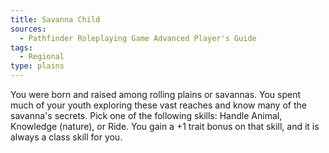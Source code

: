 ```yaml
---
title: Savanna Child
sources:
  - Pathfinder Roleplaying Game Advanced Player's Guide
tags:
  - Regional
type: plains
---
```


You were born and raised among rolling plains or savannas. You spent much of your youth exploring these vast reaches and know many of the savanna's secrets. Pick one of the following skills: Handle Animal, Knowledge (nature), or Ride. You gain a +1 trait bonus on that skill, and it is always a class skill for you.

